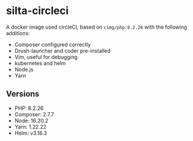 # silta-circleci
A docker image used circleCI, based on `cimg/php:8.2.26` with the following additions:

- Composer configured correctly
- Drush-launcher and coder pre-installed
- Vim, useful for debugging
- kubernetes and helm
- Node.js
- Yarn

## Versions
- PHP: 8.2.26
- Composer: 2.7.7
- Node: 16.20.2
- Yarn: 1.22.22
- Helm: v3.16.3
